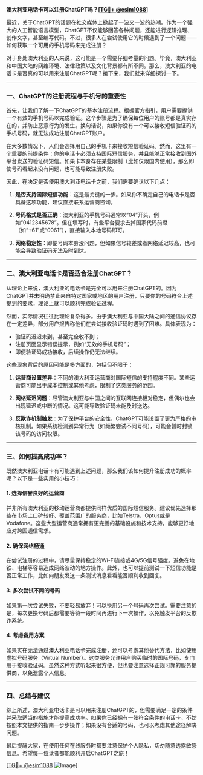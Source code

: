 **澳大利亚电话卡可以注册ChatGPT吗？[[TG💪+ @esim1088](https://t.me/s/esim1088)]**

最近，关于ChatGPT的话题在社交媒体上掀起了一波又一波的热潮。作为一个强大的人工智能语言模型，ChatGPT不仅能够回答各种问题，还能进行逻辑推理、创作文字，甚至编写代码。不过，很多人在尝试使用它的时候遇到了一个问题——如何获取一个可用的手机号码来完成注册？

对于身处澳大利亚的人来说，这可能是一个需要仔细考量的问题。毕竟，澳大利亚和中国大陆的网络环境、法律政策以及文化背景都有所不同。那么，澳大利亚的电话卡是否真的可以用来注册ChatGPT呢？接下来，我们就来详细探讨一下。

---

### **一、ChatGPT的注册流程与手机号的重要性**

首先，让我们了解一下ChatGPT的基本注册流程。根据官方指引，用户需要提供一个有效的手机号码以完成验证。这个步骤是为了确保每位用户的账号都是真实存在的，并防止恶意行为的发生。换句话说，如果你没有一个可以接收短信验证码的手机号码，就无法成功注册ChatGPT账户。

在大多数情况下，人们会选择用自己的手机卡来接收短信验证码。然而，这里有一个重要的前提条件：你的电话卡必须支持国际短信服务，并且能够正常接收到国外平台发送的验证码短信。如果卡本身存在某些限制（比如仅限国内使用），那么即使号码看起来没有问题，也可能导致注册失败。

因此，在决定是否使用澳大利亚电话卡之前，我们需要确认以下几点：

1. **是否支持国际短信功能**：这是最关键的一步。如果你不确定自己的电话卡是否具备这项功能，建议直接联系运营商咨询。
   
2. **号码格式是否正确**：澳大利亚的手机号码通常以“04”开头，例如“0412345678”。但在填写时，有些平台要求去掉国家代码前缀（如“+61”或“0061”），直接输入本地号码即可。

3. **网络稳定性**：即便号码本身没问题，但如果信号较差或者网络延迟较高，也可能会导致验证码无法及时到达。

---

### **二、澳大利亚电话卡是否适合注册ChatGPT？**

从理论上来说，澳大利亚的电话卡是完全可以用来注册ChatGPT的。因为ChatGPT并未明确禁止来自特定国家或地区的用户注册，只要你的号码符合上述提到的要求，理论上就可以顺利完成验证过程。

然而，实际情况往往比理论复杂得多。由于澳大利亚与中国大陆之间的通信协议存在一定差异，部分用户报告称他们在尝试接收验证码时遇到了困难。具体表现为：

- 验证码迟迟未到，甚至完全收不到；
- 注册页面显示错误提示，例如“无效的手机号码”；
- 即便验证码成功接收，后续操作仍无法继续。

这些现象背后的原因可能是多方面的，包括但不限于：

1. **运营商设置差异**：不同的澳大利亚运营商对国际短信的支持程度不同。某些运营商可能出于成本控制或其他考虑，限制了这类服务的范围。
   
2. **网络延迟问题**：尽管澳大利亚与中国之间的互联网连接相对稳定，但偶尔也会出现延迟或中断的情况。这可能导致验证码未能及时送达。

3. **反欺诈机制触发**：为了保护平台的安全性，ChatGPT可能设置了更为严格的审核机制。如果系统检测到异常行为（如频繁尝试不同号码），可能会暂时封锁该号码的访问权限。

---

### **三、如何提高成功率？**

既然澳大利亚电话卡有可能遇到上述问题，那么我们该如何提升注册成功的概率呢？以下是一些实用的小技巧：

#### **1. 选择信誉良好的运营商**
并非所有澳大利亚的移动运营商都提供同样优质的国际短信服务。建议优先选择那些在市场上口碑较好、覆盖范围广的服务商，比如Telstra、Optus或是Vodafone。这些大型运营商通常拥有更完善的基础设施和技术支持，能够更好地应对跨国通信需求。

#### **2. 确保网络畅通**
在尝试注册的过程中，请尽量保持稳定的Wi-Fi连接或4G/5G信号强度。避免在地铁、电梯等容易造成网络波动的地方操作。此外，也可以提前测试一下短信功能是否正常工作，比如向朋友发送一条测试消息看看能否顺利收到回复。

#### **3. 多次尝试不同的号码**
如果第一次尝试失败，不要轻易放弃！可以换用另一个号码再次尝试。需要注意的是，每次更换号码后都需要等待一段时间再进行下一次操作，以免触发平台的反欺诈系统。

#### **4. 考虑备用方案**
如果实在无法通过澳大利亚电话卡完成注册，还可以考虑其他替代方法，比如使用虚拟号码服务（Virtual Number）。这类服务允许用户购买临时的国际号码，专门用于接收验证码。虽然这种方式听起来很方便，但也要注意选择正规可靠的服务提供商，以免泄露个人信息。

---

### **四、总结与建议**

综上所述，澳大利亚电话卡是可以用来注册ChatGPT的，但需要满足一定的条件并采取适当的措施才能提高成功率。如果你已经拥有一张符合条件的电话卡，不妨按照本文提供的指南一步步操作；如果没有合适的号码，也可以考虑其他途径解决问题。

最后提醒大家，在使用任何在线服务时都要注意保护个人隐私，切勿随意透露敏感信息。希望每一位读者都能顺利开启ChatGPT之旅！

[[TG💪+ @esim1088](https://t.me/s/esim1088) ![Image](https://i.postimg.cc/4NQfJmqS/Snipaste-2025-05-13-00-14-12.png)]